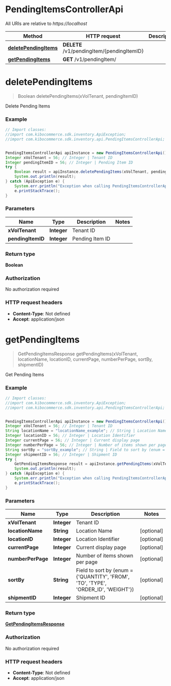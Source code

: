 # PendingItemsControllerApi

All URIs are relative to *https://localhost*

Method | HTTP request | Description
------------- | ------------- | -------------
[**deletePendingItems**](PendingItemsControllerApi.md#deletePendingItems) | **DELETE** /v1/pendingItem/{pendingItemID} | 
[**getPendingItems**](PendingItemsControllerApi.md#getPendingItems) | **GET** /v1/pendingItem/ | 


<a name="deletePendingItems"></a>
# **deletePendingItems**
> Boolean deletePendingItems(xVolTenant, pendingItemID)



Delete Pending Items

### Example
```java
// Import classes:
//import com.kibocommerce.sdk.inventory.ApiException;
//import com.kibocommerce.sdk.inventory.api.PendingItemsControllerApi;


PendingItemsControllerApi apiInstance = new PendingItemsControllerApi();
Integer xVolTenant = 56; // Integer | Tenant ID
Integer pendingItemID = 56; // Integer | Pending Item ID
try {
    Boolean result = apiInstance.deletePendingItems(xVolTenant, pendingItemID);
    System.out.println(result);
} catch (ApiException e) {
    System.err.println("Exception when calling PendingItemsControllerApi#deletePendingItems");
    e.printStackTrace();
}
```

### Parameters

Name | Type | Description  | Notes
------------- | ------------- | ------------- | -------------
 **xVolTenant** | **Integer**| Tenant ID |
 **pendingItemID** | **Integer**| Pending Item ID |

### Return type

**Boolean**

### Authorization

No authorization required

### HTTP request headers

 - **Content-Type**: Not defined
 - **Accept**: application/json

<a name="getPendingItems"></a>
# **getPendingItems**
> GetPendingItemsResponse getPendingItems(xVolTenant, locationName, locationID, currentPage, numberPerPage, sortBy, shipmentID)



Get Pending Items

### Example
```java
// Import classes:
//import com.kibocommerce.sdk.inventory.ApiException;
//import com.kibocommerce.sdk.inventory.api.PendingItemsControllerApi;


PendingItemsControllerApi apiInstance = new PendingItemsControllerApi();
Integer xVolTenant = 56; // Integer | Tenant ID
String locationName = "locationName_example"; // String | Location Name
Integer locationID = 56; // Integer | Location Identifier
Integer currentPage = 56; // Integer | Current display page
Integer numberPerPage = 56; // Integer | Number of items shown per page
String sortBy = "sortBy_example"; // String | Field to sort by (enum = {'QUANTITY', 'FROM', 'TO', 'TYPE', 'ORDER_ID', 'WEIGHT'})
Integer shipmentID = 56; // Integer | Shipment ID
try {
    GetPendingItemsResponse result = apiInstance.getPendingItems(xVolTenant, locationName, locationID, currentPage, numberPerPage, sortBy, shipmentID);
    System.out.println(result);
} catch (ApiException e) {
    System.err.println("Exception when calling PendingItemsControllerApi#getPendingItems");
    e.printStackTrace();
}
```

### Parameters

Name | Type | Description  | Notes
------------- | ------------- | ------------- | -------------
 **xVolTenant** | **Integer**| Tenant ID |
 **locationName** | **String**| Location Name | [optional]
 **locationID** | **Integer**| Location Identifier | [optional]
 **currentPage** | **Integer**| Current display page | [optional]
 **numberPerPage** | **Integer**| Number of items shown per page | [optional]
 **sortBy** | **String**| Field to sort by (enum &#x3D; {&#39;QUANTITY&#39;, &#39;FROM&#39;, &#39;TO&#39;, &#39;TYPE&#39;, &#39;ORDER_ID&#39;, &#39;WEIGHT&#39;}) | [optional]
 **shipmentID** | **Integer**| Shipment ID | [optional]

### Return type

[**GetPendingItemsResponse**](GetPendingItemsResponse.md)

### Authorization

No authorization required

### HTTP request headers

 - **Content-Type**: Not defined
 - **Accept**: application/json

